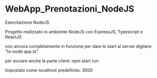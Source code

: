 # WebApp_Prenotazioni_NodeJS
Esercitazione NodeJS 

Progetto realizzato in ambiente NodeJS con ExpressJS, Typescript e ReactJS

non ancora completamente in funzione
per dare lo start al server digitare: "ts-node app.ts"

per avviare anche la parte client: npm start run 

Impostato come localhost predefinito: 3000
